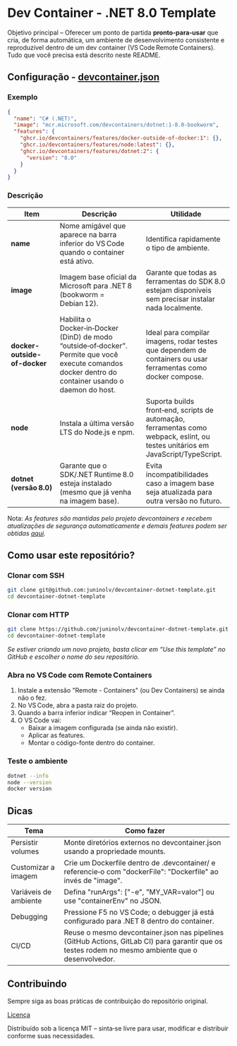 # Dev Container - .NET 8.0 Template

Objetivo principal – Oferecer um ponto de partida **pronto‑para‑usar** que cria, de forma automática, um ambiente de desenvolvimento consistente e reproduzível dentro de um dev container (VS Code Remote Containers). Tudo que você precisa está descrito neste README.

## Configuração - [devcontainer.json](./.devcontainer/devcontainer.json)

### Exemplo

```json
{
  "name": "C# (.NET)",
  "image": "mcr.microsoft.com/devcontainers/dotnet:1-8.0-bookworm",
  "features": {
    "ghcr.io/devcontainers/features/docker-outside-of-docker:1": {},
    "ghcr.io/devcontainers/features/node:latest": {},
    "ghcr.io/devcontainers/features/dotnet:2": {
      "version": "8.0"
    }
  }
}
```

### Descrição

| **Item**                     | **Descrição**                                                                                                                                         | **Utilidade**                                                                                                                   |
|------------------------------|-------------------------------------------------------------------------------------------------------------------------------------------------------|---------------------------------------------------------------------------------------------------------------------------------|
| **name**                     | Nome amigável que aparece na barra inferior do VS Code quando o container está ativo.                                                                 | Identifica rapidamente o tipo de ambiente.                                                                                      |
| **image**                    | Imagem base oficial da Microsoft para .NET 8 (bookworm = Debian 12).                                                                                  | Garante que todas as ferramentas do SDK 8.0 estejam disponíveis sem precisar instalar nada localmente.                          |
| **docker-outside-of-docker** | Habilita o Docker‑in‑Docker (DinD) de modo “outside‑of‑docker”. Permite que você execute comandos docker dentro do container usando o daemon do host. | Ideal para compilar imagens, rodar testes que dependem de containers ou usar ferramentas como docker compose.                   |
| **node**                     | Instala a última versão LTS do Node.js e npm.                                                                                                         | Suporta builds front‑end, scripts de automação, ferramentas como webpack, eslint, ou testes unitários em JavaScript/TypeScript. |
| **dotnet (versão 8.0)**      | Garante que o SDK/.NET Runtime 8.0 esteja instalado (mesmo que já venha na imagem base).                                                              | Evita incompatibilidades caso a imagem base seja atualizada para outra versão no futuro.                                        |

Nota: *As features são mantidas pelo projeto devcontainers e recebem atualizações de segurança automaticamente e demais features podem ser obtidas [aqui](https://containers.dev/features).*

## Como usar este repositório?

### Clonar com SSH

```bash
git clone git@github.com:juninolv/devcontainer-dotnet-template.git
cd devcontainer-dotnet-template
```

### Clonar com HTTP

```bash
git clone https://github.com/juninolv/devcontainer-dotnet-template.git
cd devcontainer-dotnet-template
```

*Se estiver criando um novo projeto, basta clicar em “Use this template” no GitHub e escolher o nome do seu repositório.*

### Abra no VS Code com Remote Containers

1. Instale a extensão "Remote - Containers" (ou Dev Containers) se ainda não o fez.
2. No VS Code, abra a pasta raiz do projeto.
3. Quando a barra inferior indicar “Reopen in Container”.
4. O VS Code vai:
    - Baixar a imagem configurada (se ainda não existir).
    - Aplicar as features.
    - Montar o código-fonte dentro do container.

### Teste o ambiente

```bash
dotnet --info
node --version
docker version
```

## Dicas

| Tema                  | Como fazer                                                                                                                                         |
|-----------------------|----------------------------------------------------------------------------------------------------------------------------------------------------|
| Persistir volumes     | Monte diretórios externos no devcontainer.json usando a propriedade mounts.                                                                        |
| Customizar a imagem   | Crie um Dockerfile dentro de .devcontainer/ e referencie‑o com "dockerFile": "Dockerfile" ao invés de "image".                                     |
| Variáveis de ambiente | Defina "runArgs": ["-e", "MY_VAR=valor"] ou use "containerEnv" no JSON.                                                                            |
| Debugging             | Pressione F5 no VS Code; o debugger já está configurado para .NET 8 dentro do container.                                                           |
| CI/CD                 | Reuse o mesmo devcontainer.json nas pipelines (GitHub Actions, GitLab CI) para garantir que os testes rodem no mesmo ambiente que o desenvolvedor. |

## Contribuindo

Sempre siga as boas práticas de contribuição do repositório original.

[Licença](./LICENSE)

Distribuído sob a licença MIT – sinta‑se livre para usar, modificar e distribuir conforme suas necessidades.
